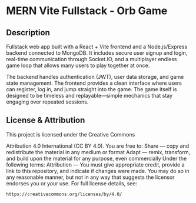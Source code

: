 # MERN Vite Fullstack - Orb Game

## Description

Fullstack web app built with a React + Vite frontend and a Node.js/Express backend connected to MongoDB. It includes secure user signup and login, real-time communication through Socket.IO, and a multiplayer endless game loop that allows many users to play together at once.

The backend handles authentication (JWT), user data storage, and game state management. The frontend provides a clean interface where users can register, log in, and jump straight into the game. The game itself is designed to be timeless and replayable—simple mechanics that stay engaging over repeated sessions.

## License & Attribution

This project is licensed under the Creative Commons

Attribution 4.0 International (CC BY 4.0). You are free to: Share — copy and redistribute the material in any medium or format Adapt — remix, transform, and build upon the material for any purpose, even commercially Under the following terms: Attribution — You must give appropriate credit, provide a link to this repository, and indicate if changes were made. You may do so in any reasonable manner, but not in any way that suggests the licensor endorses you or your use. For full license details, see:

```
https://creativecommons.org/licenses/by/4.0/
```
